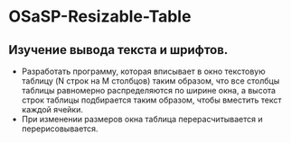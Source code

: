 # OSaSP-Resizable-Table
## Изучение вывода текста и шрифтов.

* Разработать программу, которая вписывает в окно текстовую таблицу (N строк на M столбцов) таким образом, что все столбцы таблицы равномерно 
распределяются по ширине окна, а высота строк таблицы подбирается таким образом, чтобы вместить текст каждой ячейки.
* При изменении размеров окна таблица перерасчитывается и перерисовывается.
